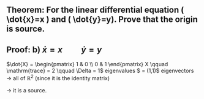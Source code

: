 ## Theorem: For the linear differential equation \( \dot{x}=x \) and \( \dot{y}=y). Prove that the origin is source.


## Proof: b) $\dot{x} = x \qquad \dot{y} = y$

$\dot{X} = \begin{pmatrix} 1 & 0 \\ 0 & 1 \end{pmatrix} X \qquad \mathrm{trace} = 2 \qquad \Delta = 1$
eigenvalues $ = (1,1)$
eigenvectors $\rightarrow$ all of $\mathbb{R}^2$ (since it is the identity matrix)

$\rightarrow$ it is a source. 

